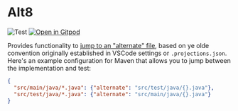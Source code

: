 # Alt8
![Test](https://github.com/maksimr/vscode-alt8/workflows/Test/badge.svg)
[![Open in Gitpod](https://img.shields.io/badge/Gitpod-Open%20in%20Gitpod-%230092CF.svg)](https://gitpod.io/#https://github.com/maksimr/vscode-alt8)

Provides functionality to [jump to an "alternate" file](https://github.com/tpope/vim-projectionist#alternate-files),
based on ye olde convention originally established in VSCode settings or `.projections.json`.
Here's an example configuration for Maven that allows you to jump between the implementation and test:

```json
{
  "src/main/java/*.java": {"alternate": "src/test/java/{}.java"},
  "src/test/java/*.java": {"alternate": "src/main/java/{}.java"}
}
```